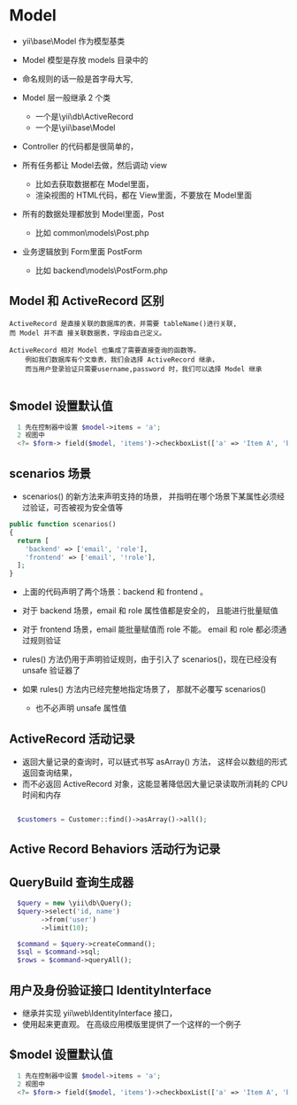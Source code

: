 # Model
* yii\base\Model 作为模型基类

* Model 模型是存放 models 目录中的
* 命名规则的话一般是首字母大写, 
* Model 层一般继承 2 个类
	* 一个是\yii\db\ActiveRecord
	* 一个是\yii\base\Model

* Controller 的代码都是很简单的，
* 所有任务都让 Model去做，然后调动 view
  * 比如去获取数据都在 Model里面，
  * 渲染视图的 HTML代码，都在 View里面，不要放在 Model里面

* 所有的数据处理都放到 Model里面，Post
  * 比如 common\models\Post.php

* 业务逻辑放到 Form里面 PostForm
  * 比如 backend\models\PostForm.php



## Model 和 ActiveRecord 区别

```
ActiveRecord 是直接关联的数据库的表，并需要 tableName()进行关联, 
而 Model 并不直 接关联数据表，字段由自己定义。

ActiveRecord 相对 Model 也集成了需要直接查询的函数等。 
	例如我们数据库有个文章表，我们会选择 ActiveRecord 继承，
	而当用户登录验证只需要username,password 时，我们可以选择 Model 继承


```


## $model 设置默认值
```php
  1 先在控制器中设置 $model->items = 'a';
  2 视图中
  <?= $form-> field($model, 'items')->checkboxList(['a' => 'Item A', 'b' => 'Item B']);?>

```



## scenarios 场景 

* scenarios() 的新方法来声明支持的场景， 并指明在哪个场景下某属性必须经过验证，可否被视为安全值等

```php
public function scenarios()
{
  return [
    'backend' => ['email', 'role'],
    'frontend' => ['email', '!role'],
  ];
}

```

* 上面的代码声明了两个场景：backend 和 frontend 。
* 对于 backend 场景，email 和 role 属性值都是安全的， 且能进行批量赋值
* 对于 frontend 场景，email 能批量赋值而 role 不能。 email 和 role 都必须通过规则验证

* rules() 方法仍用于声明验证规则，由于引入了 scenarios()，现在已经没有 unsafe 验证器了
* 如果 rules() 方法内已经完整地指定场景了， 那就不必覆写 scenarios()
  * 也不必声明 unsafe 属性值




## ActiveRecord 活动记录
* 返回大量记录的查询时，可以链式书写 asArray() 方法， 这样会以数组的形式返回查询结果，
* 而不必返回 ActiveRecord 对象，这能显著降低因大量记录读取所消耗的 CPU 时间和内存
```php

  $customers = Customer::find()->asArray()->all();

```



## Active Record Behaviors 活动行为记录




## QueryBuild 查询生成器

```php
  $query = new \yii\db\Query();
  $query->select('id, name')
        ->from('user')
        ->limit(10);

  $command = $query->createCommand();
  $sql = $command->sql;
  $rows = $command->queryAll();

```


## 用户及身份验证接口 IdentityInterface
* 继承并实现 yii\web\IdentityInterface 接口，
* 使用起来更直观。 在高级应用模版里提供了一个这样的一个例子




## $model 设置默认值
```php
  1 先在控制器中设置 $model->items = 'a';
  2 视图中
  <?= $form-> field($model, 'items')->checkboxList(['a' => 'Item A', 'b' => 'Item B']);?>

```